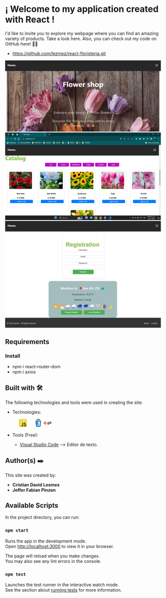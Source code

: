 # ¡ Welcome to my application created with React !

I'd like to invite you to explore my webpage where you can find an amazing variety of products. Take a look here. Also, you can check out my code on GitHub here! 🌸✨
* https://github.com/lezmez/react-floristeria.git

![Alt text](image.png)
![Alt text](image-4.png)
![Alt text](image-2.png)
![Alt text](image-3.png)

## Requirements

### Install

* npm i react-router-dom
* npm i axios

## Built with 🛠️
The following technologies and tools were used in creating the site:

- Technologies:

    <img vertical-align="left" alt="JavaScript" title="JavaScript" width="26px" style="margin-left:20px" src="https://raw.githubusercontent.com/github/explore/80688e429a7d4ef2fca1e82350fe8e3517d3494d/topics/javascript/javascript.png" style="max-width:100%;">
    <img vertical-align="left" alt="CSS3" title="CSS3" width="26px" style="margin-left:20px" src="https://raw.githubusercontent.com/github/explore/80688e429a7d4ef2fca1e82350fe8e3517d3494d/topics/css/css.png" style="max-width:100%;">
    <img vertical-align="left" alt="Git" title="Git" width="26px" src="https://raw.githubusercontent.com/github/explore/80688e429a7d4ef2fca1e82350fe8e3517d3494d/topics/git/git.png" style="max-width:100%">

- Tools (Free):
    - [Visual Studio Code](https://code.visualstudio.com/) --> Editor de texto.

## Author(s) ✒️

This site was created by:

* **Cristian David Lesmes**
* **Jeffer Fabian Pinzon**

## Available Scripts

In the project directory, you can run:

### `npm start`

Runs the app in the development mode.\
Open [http://localhost:3000](http://localhost:3000) to view it in your browser.

The page will reload when you make changes.\
You may also see any lint errors in the console.

### `npm test`

Launches the test runner in the interactive watch mode.\
See the section about [running tests](https://facebook.github.io/create-react-app/docs/running-tests) for more information.
